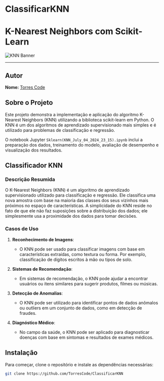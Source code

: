 # ClassificarKNN

# K-Nearest Neighbors com Scikit-Learn

![KNN Banner](https://github.com/TorresCode/IA/blob/main/Screenshot%20from%202024-07-05%2003-35-44.png?raw=true)

---

## Autor

**Nome:** [Torres Code](https://github.com/TorresCode)

## Sobre o Projeto

Este projeto demonstra a implementação e aplicação do algoritmo K-Nearest Neighbors (KNN) utilizando a biblioteca scikit-learn em Python. O KNN é um dos algoritmos de aprendizado supervisionado mais simples e é utilizado para problemas de classificação e regressão.

O notebook Jupyter `Sklearn(KNN_July_04_2024_23_15).ipynb` inclui a preparação dos dados, treinamento do modelo, avaliação de desempenho e visualização dos resultados.

## Classificador KNN

### Descrição Resumida

O K-Nearest Neighbors (KNN) é um algoritmo de aprendizado supervisionado utilizado para classificação e regressão. Ele classifica uma nova amostra com base na maioria das classes dos seus vizinhos mais próximos no espaço de características. A simplicidade do KNN reside no fato de que ele não faz suposições sobre a distribuição dos dados; ele simplesmente usa a proximidade dos dados para tomar decisões.

### Casos de Uso

1. **Reconhecimento de Imagens**:
   - O KNN pode ser usado para classificar imagens com base em características extraídas, como textura ou forma. Por exemplo, classificação de dígitos escritos à mão ou tipos de solo.

2. **Sistemas de Recomendação**:
   - Em sistemas de recomendação, o KNN pode ajudar a encontrar usuários ou itens similares para sugerir produtos, filmes ou músicas.

3. **Detecção de Anomalias**:
   - O KNN pode ser utilizado para identificar pontos de dados anômalos ou outliers em um conjunto de dados, como em detecção de fraudes.

4. **Diagnóstico Médico**:
   - No campo da saúde, o KNN pode ser aplicado para diagnosticar doenças com base em sintomas e resultados de exames médicos.

## Instalação

Para começar, clone o repositório e instale as dependências necessárias:

```sh
git clone https://github.com/TorresCode/ClassificarKNN
